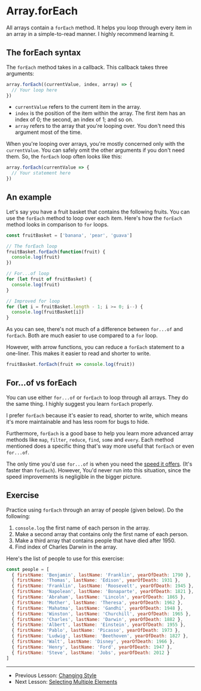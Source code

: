 # Array.forEach

All arrays contain a `forEach` method. It helps you loop through every item in an array in a simple-to-read manner. I highly recommend learning it.

## The forEach syntax

The `forEach` method takes in a callback. This callback takes three arguments:

```js
array.forEach((currentValue, index, array) => {
  // Your loop here
})
```

- `currentValue` refers to the current item in the array.
- `index` is the position of the item within the array. The first item has an index of 0; the second, an index of 1; and so on.
- `array` refers to the array that you're looping over. You don't need this argument most of the time.

When you're looping over arrays, you're mostly concerned only with the `currentValue`. You can safely omit the other arguments if you don't need them. So, the `forEach` loop often looks like this:

```js
array.forEach(currentValue => {
  // Your statement here
})
```

## An example

Let's say you have a fruit basket that contains the following fruits. You can use the `forEach` method to loop over each item. Here's how the `forEach` method looks in comparison to `for` loops.

```js
const fruitBasket = ['banana', 'pear', 'guava']

// The forEach loop
fruitBasket.forEach(function(fruit) {
  console.log(fruit)
})

// For...of loop
for (let fruit of fruitBasket) {
  console.log(fruit)
}

// Improved for loop
for (let i = fruitBasket.length - 1; i >= 0; i--) {
  console.log(fruitBasket[i])
}
```

As you can see, there's not much of a difference between `for...of` and `forEach`. Both are much easier to use compared to a `for` loop.

However, with arrow functions, you can reduce a `forEach` statement to a one-liner. This makes it easier to read and shorter to write.

```js
fruitBasket.forEach(fruit => console.log(fruit))
```

## For...of vs forEach

You can use either `for...of` or `forEach` to loop through all arrays. They do the same thing. I highly suggest you learn `forEach` properly.

I prefer `forEach` because it's easier to read, shorter to write, which means it's more maintainable and has less room for bugs to hide.

Furthermore, `forEach` is a good base to help you learn more advanced array methods like `map`, `filter`, `reduce`, `find`, `some` and `every`. Each method mentioned does a specific thing that's way more useful that `forEach` or even `for...of`.

The only time you'd use `for...of` is when you need the [speed it offers](https://jsperf.com/for-vs-foreach/66). (It's faster than `forEach`). However, You'd never run into this situation, since the speed improvements is negligible in the bigger picture.

## Exercise

Practice using `forEach` through an array of people (given below). Do the following:

1. `console.log` the first name of each person in the array.
2. Make a second array that contains only the first name of each person.
3. Make a third array that contains people that have died after 1950.
4. Find index of Charles Darwin in the array.

Here's the list of people to use for this exercise:

```js
const people = [
  { firstName: 'Benjamin', lastName: 'Franklin', yearOfDeath: 1790 },
  { firstName: 'Thomas', lastName: 'Edison', yearOfDeath: 1931 },
  { firstName: 'Franklin', lastName: 'Roosevelt', yearOfDeath: 1945 },
  { firstName: 'Napolean', lastName: 'Bonaparte', yearOfDeath: 1821 },
  { firstName: 'Abraham', lastName: 'Lincoln', yearOfDeath: 1865 },
  { firstName: 'Mother', lastName: 'Theresa', yearOfDeath: 1962 },
  { firstName: 'Mahatma', lastName: 'Gandhi', yearOfDeath: 1948 },
  { firstName: 'Winston', lastName: 'Churchill', yearOfDeath: 1965 },
  { firstName: 'Charles', lastName: 'Darwin', yearOfDeath: 1882 },
  { firstName: 'Albert', lastName: 'Einstein', yearOfDeath: 1955 },
  { firstName: 'Pablo', lastName: 'Picasso', yearOfDeath: 1973 },
  { firstName: 'Ludwig', lastName: 'Beethoven', yearOfDeath: 1827 },
  { firstName: 'Walt', lastName: 'Disney', yearOfDeath: 1966 },
  { firstName: 'Henry', lastName: 'Ford', yearOfDeath: 1947 },
  { firstName: 'Steve', lastName: 'Jobs', yearOfDeath: 2012 }
]
```

---

- Previous Lesson: [Changing Style](03.changing-style.md)
- Next Lesson: [Selecting Multiple Elements](05.selecting-multiple-elements.md)
